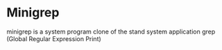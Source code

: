 # Minigrep

minigrep is a system program clone of the stand system application grep
(Global Regular Expression Print)